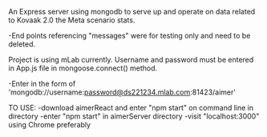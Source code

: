 An Express server using mongodb to serve up and operate on data related to Kovaak 2.0 the Meta
scenario stats.

-End points referencing "messages" were for testing only and need to be deleted.

Project is using mLab currently. Username and password must be entered in App.js file in mongoose.connect() method.

-Enter in the form of 'mongodb://username:password@ds221234.mlab.com:81423/aimer'

TO USE:
-download aimerReact and enter "npm start" on command line in directory
-enter "npm start" in aimerServer directory
-visit "localhost:3000" using Chrome preferably
